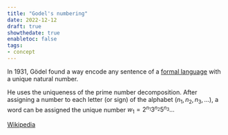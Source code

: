 ```yaml
---
title: "Godel's numbering"
date: 2022-12-12
draft: true
showthedate: true
enabletoc: false
tags:
- concept
---
```



In 1931, Gödel found a way encode any sentence of a [formal language](concept/formal%20language.md) with a unique natural number. 

He uses the uniqueness of the prime number decomposition. After assigning a number to each letter (or sign) of the alphabet ($n_1,n_2,n_3,...$), a word can be assigned the unique number $w_1=2^{n_1}3^{n_2}5^{n_3}...$ 

[Wikipedia](https://en.wikipedia.org/wiki/G%C3%B6del_numbering)
